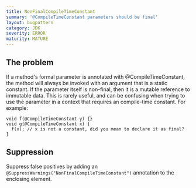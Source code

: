 ```yaml
---
title: NonFinalCompileTimeConstant
summary: '@CompileTimeConstant parameters should be final'
layout: bugpattern
category: JDK
severity: ERROR
maturity: MATURE
---
```


<!--
*** AUTO-GENERATED, DO NOT MODIFY ***
To make changes, edit the @BugPattern annotation or the explanation in docs/bugpattern.
-->

## The problem
If a method's formal parameter is annotated with @CompileTimeConstant, the method will always be invoked with an argument that is a static constant. If the parameter itself is non-final, then it is a mutable reference to immutable data. This is rarely useful, and can be confusing when trying to use the parameter in a context that requires an compile-time constant. For example:

    void f(@CompileTimeConstant y) {}
    void g(@CompileTimeConstant x) {
      f(x); // x is not a constant, did you mean to declare it as final?
    }



## Suppression
Suppress false positives by adding an `@SuppressWarnings("NonFinalCompileTimeConstant")` annotation to the enclosing element.
